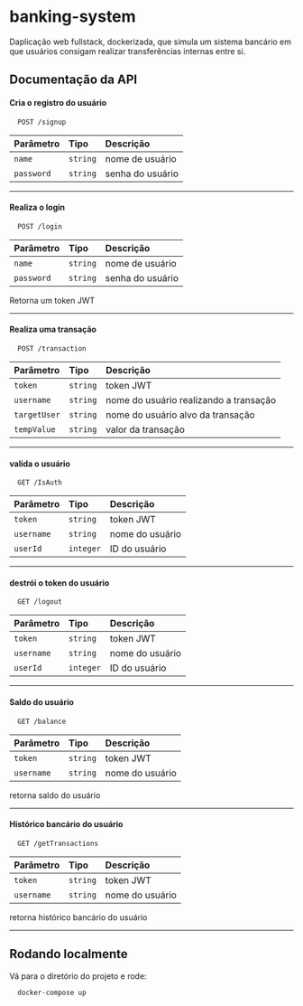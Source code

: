 
# banking-system

Daplicação web fullstack, dockerizada, que simula um sistema bancário em que usuários consigam realizar transferências internas entre si.


## Documentação da API

#### Cria o registro do usuário

```http
  POST /signup
```
| Parâmetro   | Tipo       | Descrição                           |
| :---------- | :--------- | :---------------------------------- |
| `name` | `string` | nome de usuário |
| `password` | `string` | senha do usuário |

---
#### Realiza o login
```http
  POST /login
```
| Parâmetro   | Tipo       | Descrição                           |
| :---------- | :--------- | :---------------------------------- |
| `name` | `string` | nome de usuário |
| `password` | `string` | senha do usuário |

Retorna um token JWT

---
#### Realiza uma transação
```http
  POST /transaction
```
| Parâmetro   | Tipo       | Descrição                           |
| :---------- | :--------- | :---------------------------------- |
| `token` | `string` | token JWT |
| `username` | `string` | nome do usuário realizando a transação |
| `targetUser` | `string` | nome do usuário alvo da transação |
| `tempValue` | `string` | valor da transação |


---
#### valida o usuário
```http
  GET /IsAuth
```
| Parâmetro   | Tipo       | Descrição                                   |
| :---------- | :--------- | :------------------------------------------ |
| `token` | `string` | token JWT |
| `username` | `string` | nome do usuário |
| `userId` | `integer` | ID do usuário |

---
#### destrói o token do usuário
```http
  GET /logout
```
| Parâmetro   | Tipo       | Descrição                                   |
| :---------- | :--------- | :------------------------------------------ |
| `token` | `string` | token JWT |
| `username` | `string` | nome do usuário |
| `userId` | `integer` | ID do usuário |

---
#### Saldo do usuário
```http
  GET /balance
```
| Parâmetro   | Tipo       | Descrição                                   |
| :---------- | :--------- | :------------------------------------------ |
| `token` | `string` | token JWT |
| `username` | `string` | nome do usuário |

retorna saldo do usuário

---
#### Histórico bancário do usuário
```http
  GET /getTransactions
```
| Parâmetro   | Tipo       | Descrição                                   |
| :---------- | :--------- | :------------------------------------------ |
| `token` | `string` | token JWT |
| `username` | `string` | nome do usuário |

retorna histórico bancário do usuário

---

## Rodando localmente

Vá para o diretório do projeto e rode: 
```bash
  docker-compose up
```



